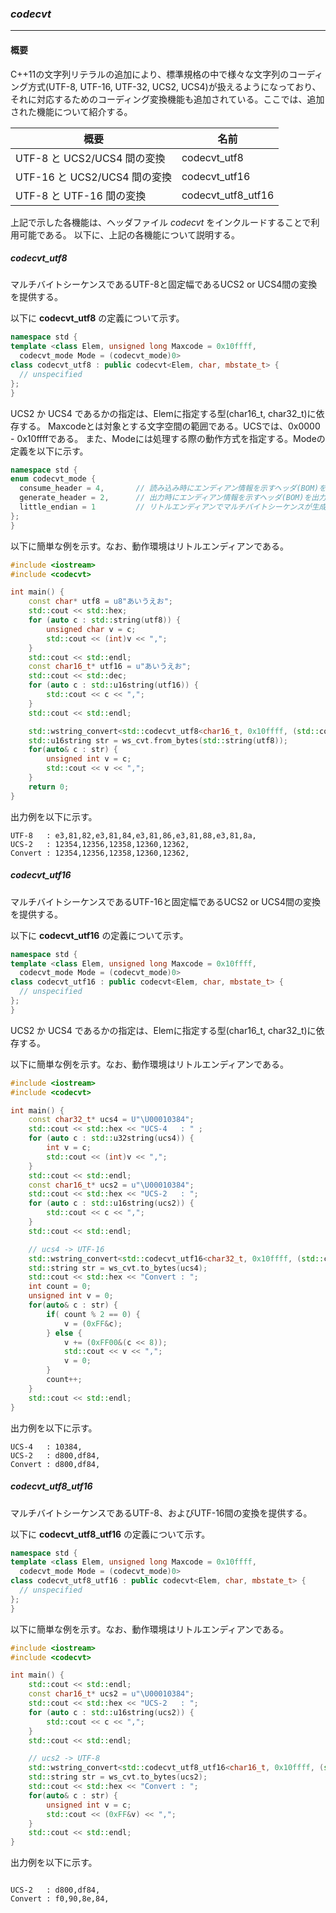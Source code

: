 ### *codecvt*
----
#### 概要
C++11の文字列リテラルの追加により、標準規格の中で様々な文字列のコーディング方式(UTF-8, UTF-16, UTF-32, UCS2, UCS4)が扱えるようになっており、
それに対応するためのコーディング変換機能も追加されている。ここでは、追加された機能について紹介する。

| 概要 | 名前 |
| -- | -- |
| UTF-8 と UCS2/UCS4 間の変換 | codecvt_utf8 |
| UTF-16 と UCS2/UCS4 間の変換 | codecvt_utf16 |
| UTF-8 と UTF-16 間の変換 | codecvt_utf8_utf16 |

上記で示した各機能は、ヘッダファイル *codecvt* をインクルードすることで利用可能である。
以下に、上記の各機能について説明する。

##### codecvt_utf8
マルチバイトシーケンスであるUTF-8と固定幅であるUCS2 or UCS4間の変換を提供する。

以下に **codecvt_utf8** の定義について示す。

```c++
namespace std {
template <class Elem, unsigned long Maxcode = 0x10ffff,
  codecvt_mode Mode = (codecvt_mode)0>
class codecvt_utf8 : public codecvt<Elem, char, mbstate_t> {
  // unspecified
};
}
```

UCS2 か UCS4 であるかの指定は、Elemに指定する型(char16_t, char32_t)に依存する。
Maxcodeとは対象とする文字空間の範囲である。UCSでは、0x0000 - 0x10ffffである。
また、Modeには処理する際の動作方式を指定する。Modeの定義を以下に示す。

```c++
namespace std {
enum codecvt_mode {
  consume_header = 4,       // 読み込み時にエンディアン情報を示すヘッダ(BOM)を処理する
  generate_header = 2,      // 出力時にエンディアン情報を示すヘッダ(BOM)を出力する
  little_endian = 1         // リトルエンディアンでマルチバイトシーケンスが生成されている
};
}
```

以下に簡単な例を示す。なお、動作環境はリトルエンディアンである。

```c++
#include <iostream>
#include <codecvt>

int main() {
    const char* utf8 = u8"あいうえお";
    std::cout << std::hex;
    for (auto c : std::string(utf8)) {
        unsigned char v = c;
        std::cout << (int)v << ",";
    }
    std::cout << std::endl;
    const char16_t* utf16 = u"あいうえお";
    std::cout << std::dec;
    for (auto c : std::u16string(utf16)) {
        std::cout << c << ",";
    }
    std::cout << std::endl;

    std::wstring_convert<std::codecvt_utf8<char16_t, 0x10ffff, (std::codecvt_mode)1>, char16_t> ws_cvt;
    std::u16string str = ws_cvt.from_bytes(std::string(utf8));
    for(auto& c : str) {
        unsigned int v = c;
        std::cout << v << ",";
    }
    return 0;
}
```

出力例を以下に示す。
```
UTF-8   : e3,81,82,e3,81,84,e3,81,86,e3,81,88,e3,81,8a,
UCS-2   : 12354,12356,12358,12360,12362,
Convert : 12354,12356,12358,12360,12362,
```

##### codecvt_utf16
マルチバイトシーケンスであるUTF-16と固定幅であるUCS2 or UCS4間の変換を提供する。

以下に **codecvt_utf16** の定義について示す。

```c++
namespace std {
template <class Elem, unsigned long Maxcode = 0x10ffff,
  codecvt_mode Mode = (codecvt_mode)0>
class codecvt_utf16 : public codecvt<Elem, char, mbstate_t> {
  // unspecified
};
}
```

UCS2 か UCS4 であるかの指定は、Elemに指定する型(char16_t, char32_t)に依存する。

以下に簡単な例を示す。なお、動作環境はリトルエンディアンである。

```c++
#include <iostream>
#include <codecvt>

int main() {
    const char32_t* ucs4 = U"\U00010384";
    std::cout << std::hex << "UCS-4   : " ;
    for (auto c : std::u32string(ucs4)) {
        int v = c;
        std::cout << (int)v << ",";
    }
    std::cout << std::endl;
    const char16_t* ucs2 = u"\U00010384";
    std::cout << std::hex << "UCS-2   : ";
    for (auto c : std::u16string(ucs2)) {
        std::cout << c << ",";
    }
    std::cout << std::endl;

    // ucs4 -> UTF-16
    std::wstring_convert<std::codecvt_utf16<char32_t, 0x10ffff, (std::codecvt_mode)1>, char32_t> ws_cvt;
    std::string str = ws_cvt.to_bytes(ucs4);
    std::cout << std::hex << "Convert : ";
    int count = 0;
    unsigned int v = 0;
    for(auto& c : str) {
        if( count % 2 == 0) {
            v = (0xFF&c);
        } else {
            v += (0xFF00&(c << 8));
            std::cout << v << ",";
            v = 0;
        }
        count++;
    }
    std::cout << std::endl;
}
```

出力例を以下に示す。

```
UCS-4   : 10384,
UCS-2   : d800,df84,
Convert : d800,df84,
```


##### codecvt_utf8_utf16
マルチバイトシーケンスであるUTF-8、およびUTF-16間の変換を提供する。

以下に **codecvt_utf8_utf16** の定義について示す。

```c++
namespace std {
template <class Elem, unsigned long Maxcode = 0x10ffff,
  codecvt_mode Mode = (codecvt_mode)0>
class codecvt_utf8_utf16 : public codecvt<Elem, char, mbstate_t> {
  // unspecified
};
}
```

以下に簡単な例を示す。なお、動作環境はリトルエンディアンである。
```c++
#include <iostream>
#include <codecvt>

int main() {
    std::cout << std::endl;
    const char16_t* ucs2 = u"\U00010384";
    std::cout << std::hex << "UCS-2   : ";
    for (auto c : std::u16string(ucs2)) {
        std::cout << c << ",";
    }
    std::cout << std::endl;

    // ucs2 -> UTF-8
    std::wstring_convert<std::codecvt_utf8_utf16<char16_t, 0x10ffff, (std::codecvt_mode)1>, char16_t> ws_cvt;
    std::string str = ws_cvt.to_bytes(ucs2);
    std::cout << std::hex << "Convert : ";
    for(auto& c : str) {
        unsigned int v = c;
        std::cout << (0xFF&v) << ",";
    }
    std::cout << std::endl;
}
```

出力例を以下に示す。
```

UCS-2   : d800,df84,
Convert : f0,90,8e,84,
```
